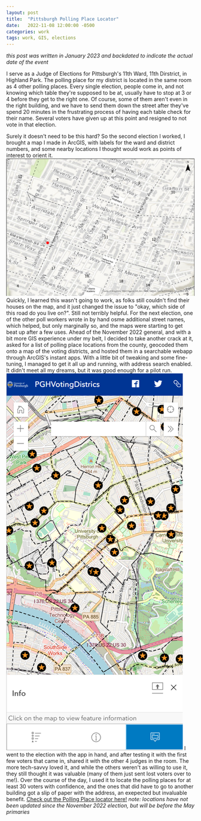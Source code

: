 ```yaml
---
layout: post
title:  "Pittsburgh Polling Place Locator"
date:   2022-11-08 12:00:00 -0500
categories: work
tags: work, GIS, elections
---
```

*this post was written in January 2023 and backdated to indicate the actual date of the event*

I serve as a Judge of Elections for Pittsburgh's 11th Ward, 11th Dirstrict, in Highland Park. The polling place for my district is located in the same room as 4 other polling places. Every single election, people come in, and not knowing which table they're supposed to be at, usually have to stop at 3 or 4 before they get to the right one. Of course, some of them aren't even in the right building, and we have to send them down the street after they've spend 20 minutes in the frustrating process of having each table check for their name. Several voters have given up at this point and resigned to not vote in that election. 

Surely it doesn't need to be this hard? So the second election I worked, I brought a map I made in ArcGIS, with labels for the ward and district numbers, and some nearby locations I thought would work as points of interest to orient it.
![Photo of the first map design](/assets/FirstWorstMap.png)
Quickly, I learned this wasn't going to work, as folks still couldn't find their houses on the map, and it just changed the issue to "okay, which side of this road do you live on?". Still not terribly helpful.
For the next election, one of the other poll workers wrote in by hand osme additional street names, which helped, but only marginally so, and the maps were starting to get beat up after a few uses.
Ahead of the November 2022 general, and with a bit more GIS experience under my belt, I decided to take another crack at it, asked for a list of polling place locations from the county, geocoded them onto a map of the voting districts, and hosted them in a searchable webapp through ArcGIS's instant apps. With a little bit of tweaking and some fine-tuning, I managed to get it all up and running, with address search enabled. It didn't meet all my dreams, but it was good enough for a pilot run.
![Polling Place Locator App](/assets/LocatorApp.png)
I went to the election with the app in hand, and after testing it with the first few voters that came in, shared it with the other 4 judges in the room. The more tech-savvy loved it, and while the others weren't as willing to use it, they still thought it was valuable (many of them just sent lost voters over to me!). Over the course of the day, I used it to locate the polling places for at least 30 voters with confidence, and the ones that did have to go to another building got a slip of paper with the address, an exepected but invaluable benefit. [Check out the Polling Place locator here!](http://arcg.is/15rbHn) *note: locations have not been updated since the November 2022 election, but will be before the May primaries*